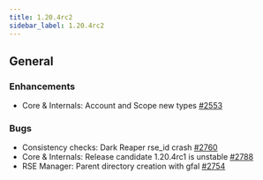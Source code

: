 ```yaml
---
title: 1.20.4rc2
sidebar_label: 1.20.4rc2
---
```


## General

### Enhancements

- Core & Internals: Account and Scope new types [#2553](https://github.com/rucio/rucio/issues/2553)

### Bugs

- Consistency checks: Dark Reaper rse_id crash [#2760](https://github.com/rucio/rucio/issues/2760)
- Core & Internals: Release candidate 1.20.4rc1 is unstable [#2788](https://github.com/rucio/rucio/issues/2788)
- RSE Manager: Parent directory creation with gfal [#2754](https://github.com/rucio/rucio/issues/2754)
